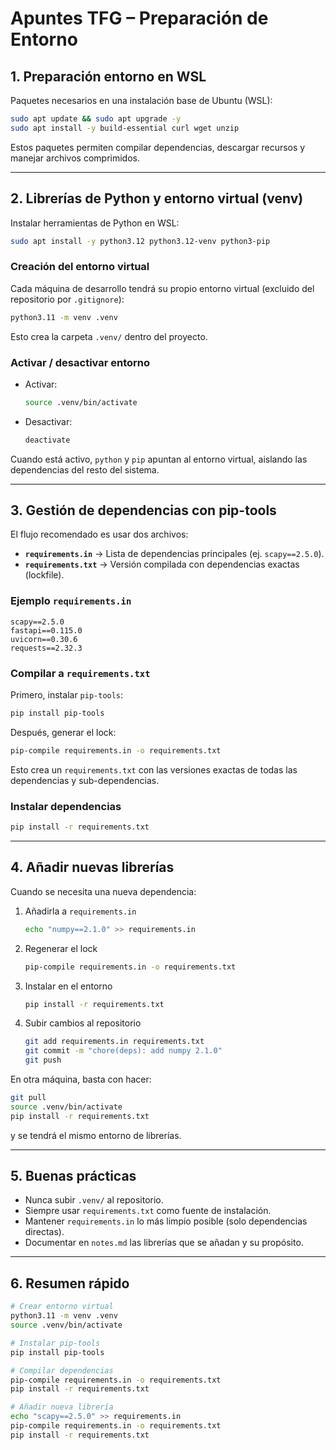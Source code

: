 # Apuntes TFG – Preparación de Entorno

## 1. Preparación entorno en WSL
Paquetes necesarios en una instalación base de Ubuntu (WSL):

```bash
sudo apt update && sudo apt upgrade -y
sudo apt install -y build-essential curl wget unzip
```

Estos paquetes permiten compilar dependencias, descargar recursos y manejar archivos comprimidos.

---

## 2. Librerías de Python y entorno virtual (venv)

Instalar herramientas de Python en WSL:

```bash
sudo apt install -y python3.12 python3.12-venv python3-pip
```

### Creación del entorno virtual
Cada máquina de desarrollo tendrá su propio entorno virtual (excluido del repositorio por `.gitignore`):

```bash
python3.11 -m venv .venv
```

Esto crea la carpeta `.venv/` dentro del proyecto.

### Activar / desactivar entorno
- Activar:
  ```bash
  source .venv/bin/activate
  ```
- Desactivar:
  ```bash
  deactivate
  ```

Cuando está activo, `python` y `pip` apuntan al entorno virtual, aislando las dependencias del resto del sistema.

---

## 3. Gestión de dependencias con pip-tools

El flujo recomendado es usar dos archivos:

- **`requirements.in`** → Lista de dependencias principales (ej. `scapy==2.5.0`).  
- **`requirements.txt`** → Versión compilada con dependencias exactas (lockfile).  

### Ejemplo `requirements.in`
```text
scapy==2.5.0
fastapi==0.115.0
uvicorn==0.30.6
requests==2.32.3
```

### Compilar a `requirements.txt`
Primero, instalar `pip-tools`:
```bash
pip install pip-tools
```

Después, generar el lock:
```bash
pip-compile requirements.in -o requirements.txt
```

Esto crea un `requirements.txt` con las versiones exactas de todas las dependencias y sub-dependencias.

### Instalar dependencias
```bash
pip install -r requirements.txt
```

---

## 4. Añadir nuevas librerías

Cuando se necesita una nueva dependencia:

1. Añadirla a `requirements.in`  
   ```bash
   echo "numpy==2.1.0" >> requirements.in
   ```

2. Regenerar el lock  
   ```bash
   pip-compile requirements.in -o requirements.txt
   ```

3. Instalar en el entorno  
   ```bash
   pip install -r requirements.txt
   ```

4. Subir cambios al repositorio  
   ```bash
   git add requirements.in requirements.txt
   git commit -m "chore(deps): add numpy 2.1.0"
   git push
   ```

En otra máquina, basta con hacer:
```bash
git pull
source .venv/bin/activate
pip install -r requirements.txt
```
y se tendrá el mismo entorno de librerías.

---

## 5. Buenas prácticas

- Nunca subir `.venv/` al repositorio.  
- Siempre usar `requirements.txt` como fuente de instalación.  
- Mantener `requirements.in` lo más limpio posible (solo dependencias directas).  
- Documentar en `notes.md` las librerías que se añadan y su propósito.  

---

## 6. Resumen rápido

```bash
# Crear entorno virtual
python3.11 -m venv .venv
source .venv/bin/activate

# Instalar pip-tools
pip install pip-tools

# Compilar dependencias
pip-compile requirements.in -o requirements.txt
pip install -r requirements.txt

# Añadir nueva librería
echo "scapy==2.5.0" >> requirements.in
pip-compile requirements.in -o requirements.txt
pip install -r requirements.txt
```
